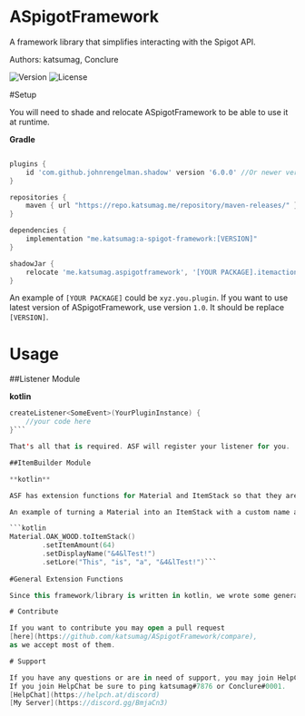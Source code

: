 # ASpigotFramework

A framework library that simplifies interacting with the Spigot API.

Authors: katsumag, Conclure

![Version](https://img.shields.io/nexus/r/me.katsumag/a-spigot-framework?nexusVersion=3&server=https%3A%2F%2Frepo.katsumag.me%2F&style=plastic) ![License]((https://img.shields.io/github/license/katsumag/ASpigotFramework?style=plastic))

#Setup

You will need to shade and relocate ASpigotFramework to be able to use it at runtime.

**Gradle**
```gradle

plugins {
    id 'com.github.johnrengelman.shadow' version '6.0.0' //Or newer version
}

repositories {
    maven { url "https://repo.katsumag.me/repository/maven-releases/" }
}

dependencies {
    implementation "me.katsumag:a-spigot-framework:[VERSION]"
}

shadowJar {
    relocate 'me.katsumag.aspigotframework', '[YOUR PACKAGE].itemactionslib'
}
```

An example of `[YOUR PACKAGE]` could be `xyz.you.plugin`. If you want to use latest version
of ASpigotFramework, use version `1.0`. It should be replace `[VERSION]`.

# Usage

##Listener Module

**kotlin**

```kotlin
createListener<SomeEvent>(YourPluginInstance) {
    //your code here
}```

That's all that is required. ASF will register your listener for you.

##ItemBuilder Module

**kotlin**

ASF has extension functions for Material and ItemStack so that they are easier to work with. You can find them all [here](https://github.com/katsumag/ASpigotFramework/blob/master/src/main/kotlin/me/katsumag/aspigotframework/modules/itembuilder/ItemExtensions.kt)

An example of turning a Material into an ItemStack with a custom name and lore is shown below.

```kotlin
Material.OAK_WOOD.toItemStack()
        .setItemAmount(64)
        .setDisplayName("&4&lTest!")
        .setLore("This", "is", "a", "&4&lTest!")```
       
#General Extension Functions

Since this framework/library is written in kotlin, we wrote some general extension functions, which you can find [here](https://github.com/katsumag/ASpigotFramework/blob/master/src/main/kotlin/me/katsumag/aspigotframework/GeneralExtensions.kt)

# Contribute

If you want to contribute you may open a pull request 
[here](https://github.com/katsumag/ASpigotFramework/compare),
as we accept most of them.

# Support

If you have any questions or are in need of support, you may join HelpChat discord server, or my own. 
If you join HelpChat be sure to ping katsumag#7876 or Conclure#0001.
[HelpChat](https://helpch.at/discord)
[My Server](https://discord.gg/BmjaCn3)
